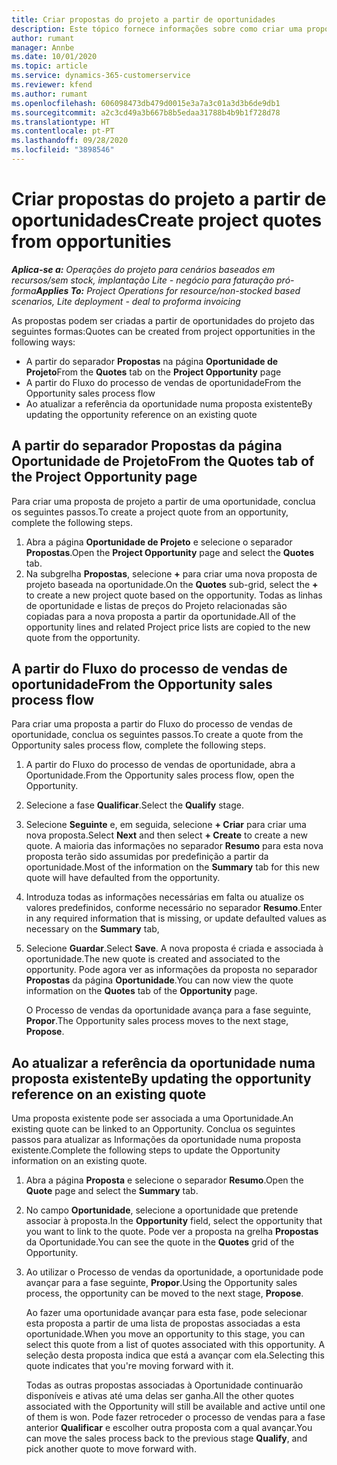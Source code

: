 ```yaml
---
title: Criar propostas do projeto a partir de oportunidades
description: Este tópico fornece informações sobre como criar uma proposta de projeto a partir de uma oportunidade.
author: rumant
manager: Annbe
ms.date: 10/01/2020
ms.topic: article
ms.service: dynamics-365-customerservice
ms.reviewer: kfend
ms.author: rumant
ms.openlocfilehash: 606098473db479d0015e3a7a3c01a3d3b6de9db1
ms.sourcegitcommit: a2c3cd49a3b667b8b5edaa31788b4b9b1f728d78
ms.translationtype: HT
ms.contentlocale: pt-PT
ms.lasthandoff: 09/28/2020
ms.locfileid: "3898546"
---
```

# <a name="create-project-quotes-from-opportunities"></a><span data-ttu-id="adc20-103">Criar propostas do projeto a partir de oportunidades</span><span class="sxs-lookup"><span data-stu-id="adc20-103">Create project quotes from opportunities</span></span>

<span data-ttu-id="adc20-104">_**Aplica-se a:** Operações do projeto para cenários baseados em recursos/sem stock, implantação Lite - negócio para faturação pró-forma_</span><span class="sxs-lookup"><span data-stu-id="adc20-104">_**Applies To:** Project Operations for resource/non-stocked based scenarios, Lite deployment - deal to proforma invoicing_</span></span>

<span data-ttu-id="adc20-105">As propostas podem ser criadas a partir de oportunidades do projeto das seguintes formas:</span><span class="sxs-lookup"><span data-stu-id="adc20-105">Quotes can be created from project opportunities in the following ways:</span></span>

- <span data-ttu-id="adc20-106">A partir do separador **Propostas** na página **Oportunidade de Projeto**</span><span class="sxs-lookup"><span data-stu-id="adc20-106">From the **Quotes** tab on the **Project Opportunity** page</span></span>
- <span data-ttu-id="adc20-107">A partir do Fluxo do processo de vendas de oportunidade</span><span class="sxs-lookup"><span data-stu-id="adc20-107">From the Opportunity sales process flow</span></span>
- <span data-ttu-id="adc20-108">Ao atualizar a referência da oportunidade numa proposta existente</span><span class="sxs-lookup"><span data-stu-id="adc20-108">By updating the opportunity reference on an existing quote</span></span>

## <a name="from-the-quotes-tab-of-the-project-opportunity-page"></a><span data-ttu-id="adc20-109">A partir do separador Propostas da página Oportunidade de Projeto</span><span class="sxs-lookup"><span data-stu-id="adc20-109">From the Quotes tab of the Project Opportunity page</span></span>

<span data-ttu-id="adc20-110">Para criar uma proposta de projeto a partir de uma oportunidade, conclua os seguintes passos.</span><span class="sxs-lookup"><span data-stu-id="adc20-110">To create a project quote from an opportunity, complete the following steps.</span></span>

1. <span data-ttu-id="adc20-111">Abra a página **Oportunidade de Projeto** e selecione o separador **Propostas**.</span><span class="sxs-lookup"><span data-stu-id="adc20-111">Open the **Project Opportunity** page and select the **Quotes** tab.</span></span> 
2. <span data-ttu-id="adc20-112">Na subgrelha **Propostas**, selecione **+** para criar uma nova proposta de projeto baseada na oportunidade.</span><span class="sxs-lookup"><span data-stu-id="adc20-112">On the **Quotes** sub-grid, select the **+** to create a new project quote based on the opportunity.</span></span> <span data-ttu-id="adc20-113">Todas as linhas de oportunidade e listas de preços do Projeto relacionadas são copiadas para a nova proposta a partir da oportunidade.</span><span class="sxs-lookup"><span data-stu-id="adc20-113">All of the opportunity lines and related Project price lists are copied to the new quote from the opportunity.</span></span>

## <a name="from-the-opportunity-sales-process-flow"></a><span data-ttu-id="adc20-114">A partir do Fluxo do processo de vendas de oportunidade</span><span class="sxs-lookup"><span data-stu-id="adc20-114">From the Opportunity sales process flow</span></span>

<span data-ttu-id="adc20-115">Para criar uma proposta a partir do Fluxo do processo de vendas de oportunidade, conclua os seguintes passos.</span><span class="sxs-lookup"><span data-stu-id="adc20-115">To create a quote from the Opportunity sales process flow, complete the following steps.</span></span>

1. <span data-ttu-id="adc20-116">A partir do Fluxo do processo de vendas de oportunidade, abra a Oportunidade.</span><span class="sxs-lookup"><span data-stu-id="adc20-116">From the Opportunity sales process flow, open the Opportunity.</span></span>
2. <span data-ttu-id="adc20-117">Selecione a fase **Qualificar**.</span><span class="sxs-lookup"><span data-stu-id="adc20-117">Select the **Qualify** stage.</span></span> 
3. <span data-ttu-id="adc20-118">Selecione **Seguinte** e, em seguida, selecione **+ Criar** para criar uma nova proposta.</span><span class="sxs-lookup"><span data-stu-id="adc20-118">Select **Next** and then select **+ Create** to create a new quote.</span></span> <span data-ttu-id="adc20-119">A maioria das informações no separador **Resumo** para esta nova proposta terão sido assumidas por predefinição a partir da oportunidade.</span><span class="sxs-lookup"><span data-stu-id="adc20-119">Most of the information on the **Summary** tab for this new quote will have defaulted from the opportunity.</span></span> 
4. <span data-ttu-id="adc20-120">Introduza todas as informações necessárias em falta ou atualize os valores predefinidos, conforme necessário no separador **Resumo**.</span><span class="sxs-lookup"><span data-stu-id="adc20-120">Enter in any required information that is missing, or update defaulted values as necessary on the **Summary** tab,</span></span>
5. <span data-ttu-id="adc20-121">Selecione **Guardar**.</span><span class="sxs-lookup"><span data-stu-id="adc20-121">Select **Save**.</span></span> <span data-ttu-id="adc20-122">A nova proposta é criada e associada à oportunidade.</span><span class="sxs-lookup"><span data-stu-id="adc20-122">The new quote is created and associated to the opportunity.</span></span> <span data-ttu-id="adc20-123">Pode agora ver as informações da proposta no separador **Propostas** da página **Oportunidade**.</span><span class="sxs-lookup"><span data-stu-id="adc20-123">You can now view the quote information on the **Quotes** tab of the **Opportunity** page.</span></span> 

   <span data-ttu-id="adc20-124">O Processo de vendas da oportunidade avança para a fase seguinte, **Propor**.</span><span class="sxs-lookup"><span data-stu-id="adc20-124">The Opportunity sales process moves to the next stage, **Propose**.</span></span>


## <a name="by-updating-the-opportunity-reference-on-an-existing-quote"></a><span data-ttu-id="adc20-125">Ao atualizar a referência da oportunidade numa proposta existente</span><span class="sxs-lookup"><span data-stu-id="adc20-125">By updating the opportunity reference on an existing quote</span></span>

<span data-ttu-id="adc20-126">Uma proposta existente pode ser associada a uma Oportunidade.</span><span class="sxs-lookup"><span data-stu-id="adc20-126">An existing quote can be linked to an Opportunity.</span></span> <span data-ttu-id="adc20-127">Conclua os seguintes passos para atualizar as Informações da oportunidade numa proposta existente.</span><span class="sxs-lookup"><span data-stu-id="adc20-127">Complete the following steps to update the Opportunity information on an existing quote.</span></span>

1. <span data-ttu-id="adc20-128">Abra a página **Proposta** e selecione o separador **Resumo**.</span><span class="sxs-lookup"><span data-stu-id="adc20-128">Open the **Quote** page and select the **Summary** tab.</span></span>
2. <span data-ttu-id="adc20-129">No campo **Oportunidade**, selecione a oportunidade que pretende associar à proposta.</span><span class="sxs-lookup"><span data-stu-id="adc20-129">In the **Opportunity** field, select the opportunity that you want to link to the quote.</span></span> <span data-ttu-id="adc20-130">Pode ver a proposta na grelha **Propostas** da Oportunidade.</span><span class="sxs-lookup"><span data-stu-id="adc20-130">You can see the quote in the **Quotes** grid of the Opportunity.</span></span> 
3. <span data-ttu-id="adc20-131">Ao utilizar o Processo de vendas da oportunidade, a oportunidade pode avançar para a fase seguinte, **Propor**.</span><span class="sxs-lookup"><span data-stu-id="adc20-131">Using the Opportunity sales process, the opportunity can be moved to the next stage, **Propose**.</span></span> 

   <span data-ttu-id="adc20-132">Ao fazer uma oportunidade avançar para esta fase, pode selecionar esta proposta a partir de uma lista de propostas associadas a esta oportunidade.</span><span class="sxs-lookup"><span data-stu-id="adc20-132">When you move an opportunity to this stage, you can select this quote from a list of quotes associated with this opportunity.</span></span> <span data-ttu-id="adc20-133">A seleção desta proposta indica que está a avançar com ela.</span><span class="sxs-lookup"><span data-stu-id="adc20-133">Selecting this quote indicates that you're moving forward with it.</span></span>

   <span data-ttu-id="adc20-134">Todas as outras propostas associadas à Oportunidade continuarão disponíveis e ativas até uma delas ser ganha.</span><span class="sxs-lookup"><span data-stu-id="adc20-134">All the other quotes associated with the Opportunity will still be available and active until one of them is won.</span></span> <span data-ttu-id="adc20-135">Pode fazer retroceder o processo de vendas para a fase anterior **Qualificar** e escolher outra proposta com a qual avançar.</span><span class="sxs-lookup"><span data-stu-id="adc20-135">You can move the sales process back to the previous stage **Qualify**, and pick another quote to move forward with.</span></span>
